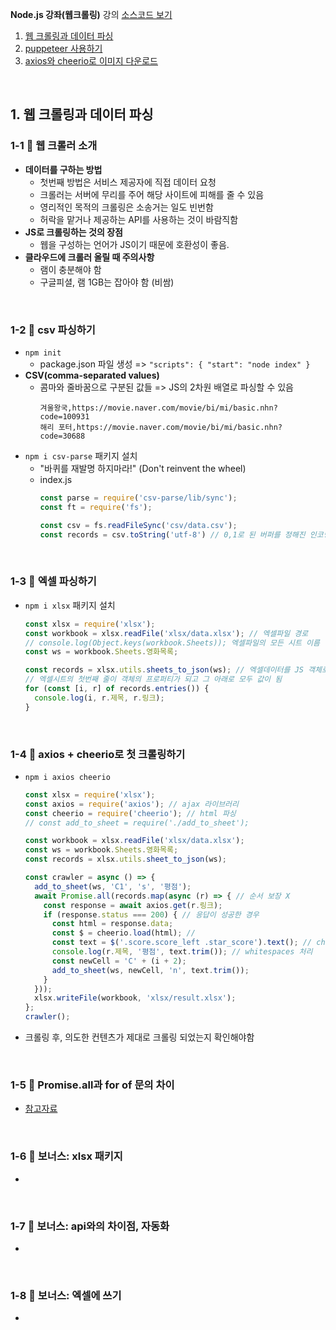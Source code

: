 __Node.js 강좌(웹크롤링)__ 강의 [소스코드 보기](github.com/zerocho/nodejs-crawler)
1. [웹 크롤링과 데이터 파싱](#1-웹-크롤링과-데이터-파싱)
2. [puppeteer 사용하기](#2-puppeteer-사용하기)
3. [axios와 cheerio로 이미지 다운로드](#3-axios와-cheerio로-이미지-다운로드)

<br>

## 1. 웹 크롤링과 데이터 파싱
### 1-1 🎯 웹 크롤러 소개
- __데이터를 구하는 방법__
  - 첫번째 방법은 서비스 제공자에 직접 데이터 요청
  - 크롤러는 서버에 무리를 주어 해당 사이트에 피해를 줄 수 있음
  - 영리적인 목적의 크롤링은 소송거는 일도 빈번함
  - 허락을 맡거나 제공하는 API를 사용하는 것이 바람직함
- __JS로 크롤링하는 것의 장점__
  - 웹을 구성하는 언어가 JS이기 때문에 호환성이 좋음.
- __클라우드에 크롤러 올릴 때 주의사항__
  - 램이 충분해야 함
  - 구글피셜, 램 1GB는 잡아야 함 (비쌈)
<br>

### 1-2 🎯 csv 파싱하기
- `npm init`
  - package.json 파일 생성 => `"scripts": { "start": "node index" }`
- __CSV(comma-separated values)__
  - 콤마와 줄바꿈으로 구분된 값들 => JS의 2차원 배열로 파싱할 수 있음
    ```csv
    겨울왕국,https://movie.naver.com/movie/bi/mi/basic.nhn?code=100931
    해리 포터,https://movie.naver.com/movie/bi/mi/basic.nhn?code=30688
    ```
- `npm i csv-parse` 패키지 설치
  - "바퀴를 재발명 하지마라!" (Don't reinvent the wheel)
  - index.js
    ```js
    const parse = require('csv-parse/lib/sync');
    const ft = require('fs');

    const csv = fs.readFileSync('csv/data.csv');
    const records = csv.toString('utf-8') // 0,1로 된 버퍼를 정해진 인코딩방식으로 문자열 변환
    ```
<br>

### 1-3 🎯 엑셀 파싱하기
- `npm i xlsx` 패키지 설치

  ```js
  const xlsx = require('xlsx');
  const workbook = xlsx.readFile('xlsx/data.xlsx'); // 엑셀파일 경로
  // console.log(Object.keys(workbook.Sheets)); 엑셀파일의 모든 시트 이름
  const ws = workbook.Sheets.영화목록;
  
  const records = xlsx.utils.sheets_to_json(ws); // 엑셀데이터를 JS 객체로 바꾸는 메서드
  // 엑셀시트의 첫번째 줄이 객체의 프로퍼티가 되고 그 아래로 모두 값이 됨
  for (const [i, r] of records.entries()) {
    console.log(i, r.제목, r.링크);
  }
  ```
<br>

### 1-4 🎯 axios + cheerio로 첫 크롤링하기
- `npm i axios cheerio`
  ```js
  const xlsx = require('xlsx');
  const axios = require('axios'); // ajax 라이브러리
  const cheerio = require('cheerio'); // html 파싱
  // const add_to_sheet = require('./add_to_sheet');

  const workbook = xlsx.readFile('xlsx/data.xlsx');
  const ws = workbook.Sheets.영화목록;
  const records = xlsx.utils.sheet_to_json(ws);

  const crawler = async () => {
    add_to_sheet(ws, 'C1', 's', '평점');
    await Promise.all(records.map(async (r) => { // 순서 보장 X
      const response = await axios.get(r.링크);
      if (response.status === 200) { // 응답이 성공한 경우
        const html = response.data;
        const $ = cheerio.load(html); //
        const text = $('.score.score_left .star_score').text(); // cheerio에서 제이쿼리 api 사용가능
        console.log(r.제목, '평점', text.trim()); // whitespaces 처리
        const newCell = 'C' + (i + 2);
        add_to_sheet(ws, newCell, 'n', text.trim());
      }
    }));
    xlsx.writeFile(workbook, 'xlsx/result.xlsx');
  };
  crawler();
  ```
- 크롤링 후, 의도한 컨텐츠가 제대로 크롤링 되었는지 확인해야함
<br>

### 1-5 🎯 Promise.all과 for of 문의 차이
- [참고자료](https://medium.com/@taelee42/callback-%ED%95%A8%EC%88%98-promise-async-await-%EC%9D%98-%EB%B0%9C%EC%A0%84-%EC%9D%B4%EC%9C%A0%EC%99%80-%EC%82%AC%EC%9A%A9%EB%B2%95-resolve-reject%EB%AA%B0%EB%9D%BC%EB%8F%84-%EC%9D%B4%ED%95%B4%ED%95%A0%EC%88%98-%EC%9E%88%EC%9D%8C-javascript-37a9bd53bbb0)
<br>

### 1-6 🎯 보너스: xlsx 패키지
- 
<br>

### 1-7 🎯 보너스: api와의 차이점, 자동화
- 
<br>

### 1-8 🎯 보너스: 엑셀에 쓰기
- 
<br>
